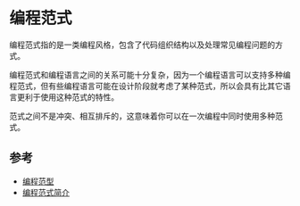 # 编程范式

编程范式指的是一类编程风格，包含了代码组织结构以及处理常见编程问题的方式。

编程范式和编程语言之间的关系可能十分复杂，因为一个编程语言可以支持多种编程范式，但有些编程语言可能在设计阶段就考虑了某种范式，所以会具有比其它语言更利于使用这种范式的特性。

范式之间不是冲突、相互排斥的，这意味着你可以在一次编程中同时使用多种范式。

## 参考

- [编程范型](https://zh.wikipedia.org/wiki/%E7%BC%96%E7%A8%8B%E8%8C%83%E5%9E%8B)
- [编程范式简介](https://www.freecodecamp.org/chinese/news/an-introduction-to-programming-paradigms/)
